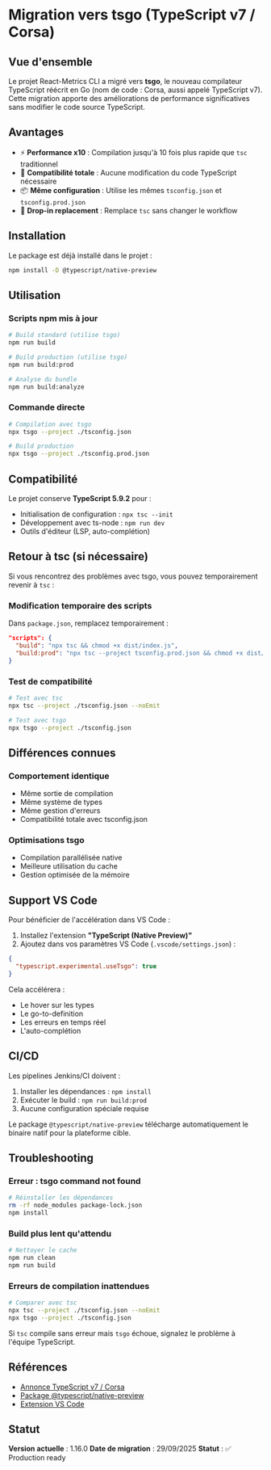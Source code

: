 # Migration vers tsgo (TypeScript v7 / Corsa)

## Vue d'ensemble

Le projet React-Metrics CLI a migré vers **tsgo**, le nouveau compilateur TypeScript réécrit en Go (nom de code : Corsa, aussi appelé TypeScript v7). Cette migration apporte des améliorations de performance significatives sans modifier le code source TypeScript.

## Avantages

- ⚡ **Performance x10** : Compilation jusqu'à 10 fois plus rapide que `tsc` traditionnel
- 🔄 **Compatibilité totale** : Aucune modification du code TypeScript nécessaire
- 📦 **Même configuration** : Utilise les mêmes `tsconfig.json` et `tsconfig.prod.json`
- 🎯 **Drop-in replacement** : Remplace `tsc` sans changer le workflow

## Installation

Le package est déjà installé dans le projet :

```bash
npm install -D @typescript/native-preview
```

## Utilisation

### Scripts npm mis à jour

```bash
# Build standard (utilise tsgo)
npm run build

# Build production (utilise tsgo)
npm run build:prod

# Analyse du bundle
npm run build:analyze
```

### Commande directe

```bash
# Compilation avec tsgo
npx tsgo --project ./tsconfig.json

# Build production
npx tsgo --project ./tsconfig.prod.json
```

## Compatibilité

Le projet conserve **TypeScript 5.9.2** pour :

- Initialisation de configuration : `npx tsc --init`
- Développement avec ts-node : `npm run dev`
- Outils d'éditeur (LSP, auto-complétion)

## Retour à tsc (si nécessaire)

Si vous rencontrez des problèmes avec tsgo, vous pouvez temporairement revenir à `tsc` :

### Modification temporaire des scripts

Dans `package.json`, remplacez temporairement :

```json
"scripts": {
  "build": "npx tsc && chmod +x dist/index.js",
  "build:prod": "npx tsc --project tsconfig.prod.json && chmod +x dist/index.js"
}
```

### Test de compatibilité

```bash
# Test avec tsc
npx tsc --project ./tsconfig.json --noEmit

# Test avec tsgo
npx tsgo --project ./tsconfig.json
```

## Différences connues

### Comportement identique

- Même sortie de compilation
- Même système de types
- Même gestion d'erreurs
- Compatibilité totale avec tsconfig.json

### Optimisations tsgo

- Compilation parallélisée native
- Meilleure utilisation du cache
- Gestion optimisée de la mémoire

## Support VS Code

Pour bénéficier de l'accélération dans VS Code :

1. Installez l'extension **"TypeScript (Native Preview)"**
2. Ajoutez dans vos paramètres VS Code (`.vscode/settings.json`) :

```json
{
  "typescript.experimental.useTsgo": true
}
```

Cela accélérera :

- Le hover sur les types
- Le go-to-definition
- Les erreurs en temps réel
- L'auto-complétion

## CI/CD

Les pipelines Jenkins/CI doivent :

1. Installer les dépendances : `npm install`
2. Exécuter le build : `npm run build:prod`
3. Aucune configuration spéciale requise

Le package `@typescript/native-preview` télécharge automatiquement le binaire natif pour la plateforme cible.

## Troubleshooting

### Erreur : tsgo command not found

```bash
# Réinstaller les dépendances
rm -rf node_modules package-lock.json
npm install
```

### Build plus lent qu'attendu

```bash
# Nettoyer le cache
npm run clean
npm run build
```

### Erreurs de compilation inattendues

```bash
# Comparer avec tsc
npx tsc --project ./tsconfig.json --noEmit
npx tsgo --project ./tsconfig.json
```

Si `tsc` compile sans erreur mais `tsgo` échoue, signalez le problème à l'équipe TypeScript.

## Références

- [Annonce TypeScript v7 / Corsa](https://devblogs.microsoft.com/typescript/)
- [Package @typescript/native-preview](https://www.npmjs.com/package/@typescript/native-preview)
- [Extension VS Code](https://marketplace.visualstudio.com/items?itemName=ms-vscode.vscode-typescript-next)

## Statut

**Version actuelle** : 1.16.0
**Date de migration** : 29/09/2025
**Statut** : ✅ Production ready

